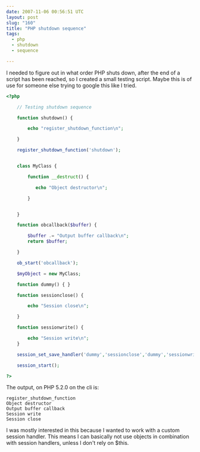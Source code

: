 ```yaml
---
date: 2007-11-06 00:56:51 UTC
layout: post
slug: "160"
title: "PHP shutdown sequence"
tags:
  - php
  - shutdown
  - sequence

---
```

<p>I needed to figure out in what order PHP shuts down, after the end of a script has been reached, so I created a small testing script. Maybe this is of use for someone else trying to google this like I tried.</p>

```php
<?php

    // Testing shutdown sequence

    function shutdown() {

        echo "register_shutdown_function\n";

    }

    register_shutdown_function('shutdown');


    class MyClass {

        function __destruct() {

           echo "Object destructor\n";

        }


    }

    function obcallback($buffer) {

        $buffer .= "Output buffer callback\n";
        return $buffer;

    }

    ob_start('obcallback');

    $myObject = new MyClass;

    function dummy() { }

    function sessionclose() {

        echo "Session close\n";

    }

    function sessionwrite() {

        echo "Session write\n";
    }

    session_set_save_handler('dummy','sessionclose','dummy','sessionwrite','dummy','dummy');

    session_start();

?>
```

<p>The output, on PHP 5.2.0 on the cli is:</p>

```
register_shutdown_function
Object destructor
Output buffer callback
Session write
Session close
```

<p>I was mostly interested in this because I wanted to work with a custom session handler. This means I can basically not use objects in combination with session handlers, unless I don't rely on $this.</p>
